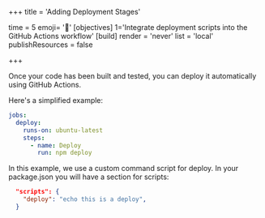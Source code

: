 +++
title = 'Adding Deployment Stages'

time = 5
emoji= '🚀'
[objectives]
    1='Integrate deployment scripts into the GitHub Actions workflow'
[build]
  render = 'never'
  list = 'local'
  publishResources = false

+++

Once your code has been built and tested, you can deploy it automatically using GitHub Actions.

Here's a simplified example:

```yaml
jobs:
  deploy:
    runs-on: ubuntu-latest
    steps:
      - name: Deploy
        run: npm deploy
```

In this example, we use a custom command script for deploy. In your package.json you will have a section for scripts:

```json
  "scripts": {
    "deploy": "echo this is a deploy",
  }
```

